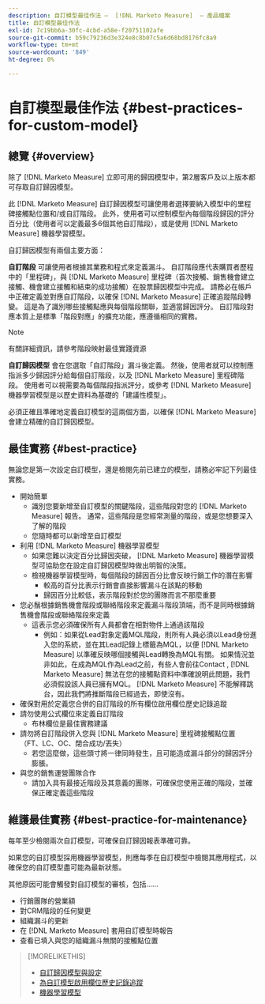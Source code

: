 ```yaml
---
description: 自訂模型最佳作法 —  [!DNL Marketo Measure]  — 產品檔案
title: 自訂模型最佳作法
exl-id: 7c19bb6a-30fc-4cbd-a58e-f20751102afe
source-git-commit: b59c79236d3e324e8c8b07c5a6d68bd8176fc8a9
workflow-type: tm+mt
source-wordcount: '849'
ht-degree: 0%

---
```


# 自訂模型最佳作法 {#best-practices-for-custom-model}

## 總覽 {#overview}

除了 [!DNL Marketo Measure] 立即可用的歸因模型中，第2層客戶及以上版本都可存取自訂歸因模型。

此 [!DNL Marketo Measure] 自訂歸因模型可讓使用者選擇要納入模型中的里程碑接觸點位置和/或自訂階段。 此外，使用者可以控制模型內每個階段歸因的評分百分比（使用者可以定義最多6個其他自訂階段），或是使用 [!DNL Marketo Measure] 機器學習模型。

自訂歸因模型有兩個主要方面：

**自訂階段** 可讓使用者根據其業務和程式來定義漏斗。 自訂階段應代表購買者歷程中的「里程碑」，與 [!DNL Marketo Measure] 里程碑（首次接觸、銷售機會建立接觸、機會建立接觸和結束的成功接觸）在股票歸因模型中完成。 請務必在帳戶中正確定義並對應自訂階段，以確保 [!DNL Marketo Measure] 正確追蹤階段轉變。 這是為了識別哪些接觸點應與每個階段關聯，並適當歸因評分。 自訂階段對應本質上是標準「階段對應」的擴充功能，應遵循相同的實務。

>[!NOTE]
>
>有關詳細資訊，請參考階段映射最佳實踐資源

**自訂歸因模型** 會在您選取「自訂階段」漏斗後定義。 然後，使用者就可以控制應指派多少歸因評分給每個自訂階段，以及 [!DNL Marketo Measure] 里程碑階段。 使用者可以視需要為每個階段指派評分，或參考 [!DNL Marketo Measure] 機器學習模型是以歷史資料為基礎的「建議性模型」。

必須正確且準確地定義自訂模型的這兩個方面，以確保 [!DNL Marketo Measure] 會建立精確的自訂歸因模型。

## 最佳實務 {#best-practice}

無論您是第一次設定自訂模型，還是檢閱先前已建立的模型，請務必牢記下列最佳實務。

* 開始簡單
   * 識別您要新增至自訂模型的關鍵階段，這些階段對您的 [!DNL Marketo Measure] 報告。 通常，這些階段是您經常測量的階段，或是您想要深入了解的階段
   * 您隨時都可以新增至自訂模型
* 利用 [!DNL Marketo Measure] 機器學習模型
   * 如果您難以決定百分比歸因突破， [!DNL Marketo Measure] 機器學習模型可協助您在設定自訂歸因模型時做出明智的決策。
   * 檢視機器學習模型時，每個階段的歸因百分比會反映行銷工作的潛在影響
      * 較高的百分比表示行銷會直接影響漏斗在該點的移動
      * 歸因百分比較低，表示階段對於您的團隊而言不那麼重要
* 您必鬚根據銷售機會階段或聯絡階段來定義漏斗階段頂端，而不是同時根據銷售機會階段或聯絡階段來定義
   * 這表示您必須確保所有人員都會在相對物件上通過該階段
      * 例如：如果從Lead對象定義MQL階段，則所有人員必須以Lead身份進入您的系統，並在其Lead記錄上標籤為MQL，以便 [!DNL Marketo Measure] 以準確反映哪個接觸與Lead轉換為MQL有關。 如果情況並非如此，在成為MQL作為Lead之前，有些人會前往Contact , [!DNL Marketo Measure] 無法在您的接觸點資料中準確說明此問題，我們必須假設該人員已擁有MQL。 [!DNL Marketo Measure] 不能解釋跳台，因此我們將推斷階段已經過去，即使沒有。
* 確保對用於定義您合併的自訂階段的所有欄位啟用欄位歷史記錄追蹤
* 請勿使用公式欄位來定義自訂階段
   * 布林欄位是最佳實務建議
* 請勿將自訂階段併入您與 [!DNL Marketo Measure] 里程碑接觸點位置（FT、LC、OC、閉合成功/丟失）
   * 若您這麼做，這些頭寸將一律同時發生，且可能造成漏斗部分的歸因評分膨脹。
* 與您的銷售運營團隊合作
   * 請加入具有最接近階段及其意義的團隊，可確保您使用正確的階段，並確保正確定義這些階段

## 維護最佳實務 {#best-practice-for-maintenance}

每年至少檢閱兩次自訂模型，可確保自訂歸因報表準確可靠。

如果您的自訂模型採用機器學習模型，則應每季在自訂模型中檢閱其應用程式，以確保您的自訂模型盡可能為最新狀態。

其他原因可能會觸發對自訂模型的審核，包括……

* 行銷團隊的營業額
* 對CRM階段的任何變更
* 組織漏斗的更新
* 在 [!DNL Marketo Measure] 套用自訂模型時報告
* 查看已填入與您的組織漏斗無關的接觸點位置

>[!MORELIKETHIS]
>
>* [自訂歸因模型與設定](/help/advanced-marketo-measure-features/custom-attribution-models/custom-attribution-model-and-setup.md)
>* [為自訂模型啟用欄位歷史記錄追蹤](/help/advanced-marketo-measure-features/custom-attribution-models/custom-model-setup-enable-field-history-tracking.md)
>* [機器學習模型](/help/advanced-marketo-measure-features/custom-attribution-models/machine-learning-model-faq.md)

